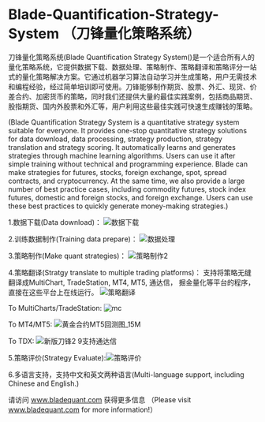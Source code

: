 # Blade-Quantification-Strategy-System （刀锋量化策略系统）

刀锋量化策略系统(Blade Quantification Strategy System()是一个适合所有人的量化策略系统，它提供数据下载、数据处理、策略制作、策略翻译和策略评分一站式的量化策略解决方案。它通过机器学习算法自动学习并生成策略，用户无需技术和编程经验，经过简单培训即可使用。刀锋能够制作期货、股票、外汇、现货、价差合约、加密货币的策略，同时我们还提供大量的最佳实践案例，包括商品期货、股指期货、国内外股票和外汇等，用户利用这些最佳实践可快速生成赚钱的策略。
    
(Blade Quantification Strategy System is a quantitative strategy system suitable for everyone. It provides one-stop quantitative strategy solutions for data download, data processing, strategy production, strategy translation and strategy scoring. It automatically learns and generates strategies through machine learning algorithms. Users can use it after simple training without technical and programming experience. Blade can make strategies for futures, stocks, foreign exchange, spot, spread contracts, and cryptocurrency. At the same time, we also provide a large number of best practice cases, including commodity futures, stock index futures, domestic and foreign stocks, and foreign exchange. Users can use these best practices to quickly generate money-making strategies.)


1.数据下载(Data download)：
![数据下载](https://user-images.githubusercontent.com/28467455/222666626-83c30108-c44f-4978-99a5-beaf9b43eab1.jpg)

2.训练数据制作(Training data prepare)：
![数据处理](https://user-images.githubusercontent.com/28467455/222666701-3954910f-c690-4a32-ae6b-3fcf5d8f3a9d.jpg)

3.策略制作(Make quant strategies)：
![策略制作2](https://user-images.githubusercontent.com/28467455/222666853-f9cf9215-6400-4fe6-9162-deb853baed91.png)

4.策略翻译(Stratgy translate to multiple trading platforms)：
支持将策略无缝翻译成MultiChart, TradeStation, MT4, MT5, 通达信， 掘金量化等平台的程序，直接在这些平台上在线运行。
![策略翻译](https://user-images.githubusercontent.com/28467455/222667165-138516be-da4e-4b41-ae82-5c5bd5aafe97.jpg)

To MultiCharts/TradeStation:
![mc](https://user-images.githubusercontent.com/28467455/222667285-3d3ce207-bee2-4816-a630-1668ecd7ab1d.jpg)

To MT4/MT5:
![黄金合约MT5回测图_15M](https://user-images.githubusercontent.com/28467455/222667557-6d08df08-244e-4bfc-90c8-d8edba1dcef9.png)

To TDX:
![新版刀锋2 9支持通达信](https://user-images.githubusercontent.com/28467455/222668976-ab2a2294-a424-4ef9-84af-d5d33f0348a6.png)

5.策略评价(Strategy Evaluate):![策略评价](https://user-images.githubusercontent.com/28467455/222669118-63e3d09d-eec8-4059-9409-09ddc9966101.jpg)

6.多语言支持，支持中文和英文两种语言(Multi-language support, including Chinese and English.)


请访问 www.bladequant.com 获得更多信息 （Please visit www.bladequant.com for more information!）

